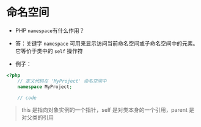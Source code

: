 # 命名空间

- PHP `namespace`有什么作用？
- 答：关键字 `namespace` 可用来显示访问当前命名空间或子命名空间中的元素。 它等价于类中的 `self` 操作符

- 例子：

```php
<?php
    // 定义代码在 'MyProject' 命名空间中
    namespace MyProject;

    // code
```

> this 是指向对象实例的一个指针，self 是对类本身的一个引用，parent 是对父类的引用
